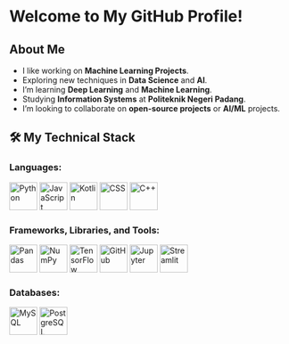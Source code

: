# Welcome to My GitHub Profile!
## About Me
- I like working on **Machine Learning Projects**.
- Exploring new techniques in **Data Science** and **AI**.
- I’m learning **Deep Learning** and **Machine Learning**.
- Studying **Information Systems** at **Politeknik Negeri Padang**.
- I’m looking to collaborate on **open-source projects** or **AI/ML** projects.

## 🛠️ My Technical Stack
### Languages:
<p align="left">
    <img src="https://cdn.jsdelivr.net/gh/devicons/devicon/icons/python/python-original.svg" width="50" height="50" alt="Python" />
    <img src="https://cdn.jsdelivr.net/gh/devicons/devicon/icons/javascript/javascript-original.svg" width="50" height="50" alt="JavaScript" />
    <img src="https://cdn.jsdelivr.net/gh/devicons/devicon/icons/kotlin/kotlin-original.svg" width="50" height="50" alt="Kotlin" />
    <img src="https://cdn.jsdelivr.net/gh/devicons/devicon/icons/css3/css3-original.svg" width="50" height="50" alt="CSS" />
    <img src="https://cdn.jsdelivr.net/gh/devicons/devicon/icons/cplusplus/cplusplus-original.svg" width="50" height="50" alt="C++" />

</p>

### Frameworks, Libraries, and Tools:
<p align="left">
    <img src="https://cdn.jsdelivr.net/gh/devicons/devicon/icons/pandas/pandas-original.svg" width="50" height="50" alt="Pandas" />
    <img src="https://cdn.jsdelivr.net/gh/devicons/devicon/icons/numpy/numpy-original.svg" width="50" height="50" alt="NumPy" />
    <img src="https://cdn.jsdelivr.net/gh/devicons/devicon/icons/tensorflow/tensorflow-original.svg" width="50" height="50" alt="TensorFlow" />
    <img src="https://cdn.jsdelivr.net/gh/devicons/devicon/icons/github/github-original.svg" width="50" height="50" alt="GitHub" />
    <img src="https://cdn.jsdelivr.net/gh/devicons/devicon/icons/jupyter/jupyter-original.svg" width="50" height="50" alt="Jupyter" />
    <img src="https://cdn.jsdelivr.net/gh/devicons/devicon/icons/streamlit/streamlit-original.svg" width="50" height="50" alt="Streamlit" />

</p>

### Databases:
<p align="left">
    <img src="https://cdn.jsdelivr.net/gh/devicons/devicon/icons/mysql/mysql-original.svg" width="50" height="50" alt="MySQL" />
    <img src="https://cdn.jsdelivr.net/gh/devicons/devicon/icons/postgresql/postgresql-original.svg" width="50" height="50" alt="PostgreSQL" />
</p>
